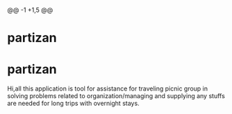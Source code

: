 @@ -1 +1,5 @@
# partizan
# partizan
Hi,all
this application is tool for assistance for traveling picnic group
in solving problems related to organization/managing and supplying any stuffs are needed 
for long trips with overnight stays. 
